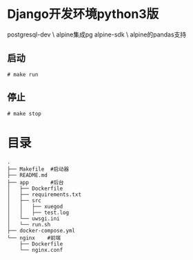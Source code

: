 # Django开发环境python3版
postgresql-dev \ alpine集成pg
alpine-sdk \  alpine的pandas支持
## 启动
```
# make run
```
## 停止
```
# make stop
```

# 目录
```
.
├── Makefile  #启动器
├── README.md  
├── app       #后台
│   ├── Dockerfile
│   ├── requirements.txt
│   ├── src
│   │   ├── xuegod
│   │   ├── test.log
│   └── uwsgi.ini
│   └── run.sh
├── docker-compose.yml
└── nginx    #前端
    ├── Dockerfile
    └── nginx.conf
```
